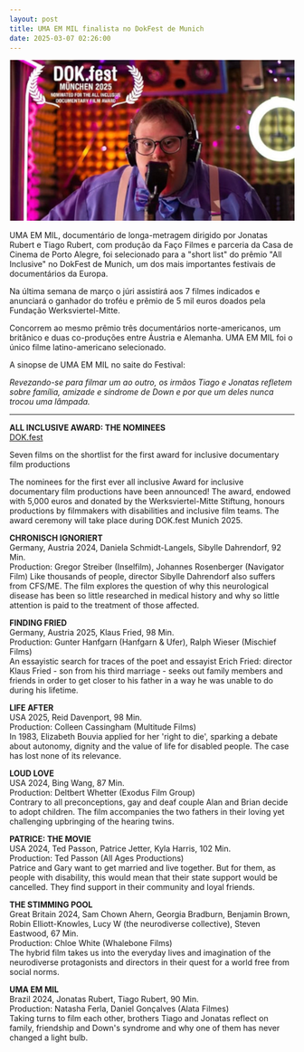 ```yaml
---
layout: post
title: UMA EM MIL finalista no DokFest de Munich
date: 2025-03-07 02:26:00
---
```

![](/uploads/uma-em-mil.jpg)

UMA EM MIL, documentário de longa-metragem dirigido por Jonatas Rubert e Tiago Rubert, com produção da Faço Filmes e parceria da Casa de Cinema de Porto Alegre, foi selecionado para a "short list" do prêmio "All Inclusive" no DokFest de Munich, um dos mais importantes festivais de documentários da Europa.

Na última semana de março o júri assistirá aos 7 filmes indicados e anunciará o ganhador do troféu e prêmio de 5 mil euros doados pela Fundação Werksviertel-Mitte.

Concorrem ao mesmo prêmio três documentários norte-americanos, um britânico e duas co-produções entre Áustria e Alemanha. UMA EM MIL foi o único filme latino-americano selecionado.

A sinopse de UMA EM MIL no saite do Festival:

*Revezando-se para filmar um ao outro, os irmãos Tiago e Jonatas refletem sobre família, amizade e síndrome de Down e por que um deles nunca trocou uma lâmpada.*

- - -

**ALL INCLUSIVE AWARD: THE NOMINEES**\
[DOK.fest](https://www.dokfest-muenchen.de/news/1945?lang=en)[](https://www.dokfest-muenchen.de/news/1945?lang=en)

Seven films on the shortlist for the first award for inclusive documentary film productions

The nominees for the first ever all inclusive Award for inclusive documentary film productions have been announced! The award, endowed with 5,000 euros and donated by the Werksviertel-Mitte Stiftung, honours productions by filmmakers with disabilities and inclusive film teams.
The award ceremony will take place during DOK.fest Munich 2025.

**CHRONISCH IGNORIERT**\
Germany, Austria 2024, Daniela Schmidt-Langels, Sibylle Dahrendorf, 92 Min.\
Production: Gregor Streiber (Inselfilm), 
Johannes Rosenberger (Navigator Film)
Like thousands of people, director Sibylle Dahrendorf also suffers from CFS/ME. The film explores the question of why this neurological disease has been so little researched in medical history and why so little attention is paid to the treatment of those affected.

**FINDING FRIED**\
Germany, Austria 2025, Klaus Fried, 98 Min.\
Production: Gunter Hanfgarn (Hanfgarn & Ufer), Ralph Wieser (Mischief Films)\
An essayistic search for traces of the poet and essayist Erich Fried: director Klaus Fried - son from his third marriage - seeks out family members and friends in order to get closer to his father in a way he was unable to do during his lifetime.

**LIFE AFTER**\
USA 2025, Reid Davenport, 98 Min.\
Production: Colleen Cassingham (Multitude Films)\
In 1983, Elizabeth Bouvia applied for her 'right to die', sparking a debate about autonomy, dignity and the value of life for disabled people. The case has lost none of its relevance.

**LOUD LOVE**\
USA 2024, Bing Wang, 87 Min.\
Production: Deltbert Whetter (Exodus Film Group)\
Contrary to all preconceptions, gay and deaf couple Alan and Brian decide to adopt children. The film accompanies the two fathers in their loving yet challenging upbringing of the hearing twins.

**PATRICE: THE MOVIE**\
USA 2024, Ted Passon, Patrice Jetter, Kyla Harris, 102 Min.\
Production: Ted Passon (All Ages Productions)\
Patrice and Gary want to get married and live together. But for them, as people with disability, this would mean that their state support would be cancelled. They find support in their community and loyal friends.

**THE STIMMING POOL**\
Great Britain 2024, Sam Chown Ahern, Georgia Bradburn, Benjamin Brown, Robin Elliott-Knowles, Lucy W (the neurodiverse collective), Steven Eastwood, 67 Min.\
Production: Chloe White (Whalebone Films)\
The hybrid film takes us into the everyday lives and imagination of the neurodiverse protagonists and directors in their quest for a world free from social norms.

**UMA EM MIL**\
Brazil 2024, Jonatas Rubert, Tiago Rubert, 90 Min.\
Production: Natasha Ferla, Daniel Gonçalves (Alata Filmes)\
Taking turns to film each other, brothers Tiago and Jonatas reflect on family, friendship and Down's syndrome and why one of them has never changed a light bulb.
